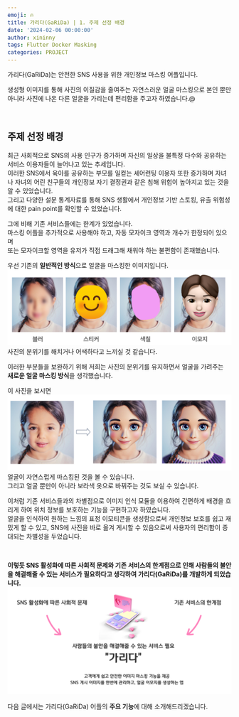 ```yaml
---
emoji: 🔥
title: 가리다(GaRiDa) | 1. 주제 선정 배경
date: '2024-02-06 00:00:00'
author: xininny
tags: Flutter Docker Masking
categories: PROJECT
---
```


가리다(GaRiDa)는 안전한 SNS 사용을 위한 개인정보 마스킹 어플입니다.

생성형 이미지를 통해 사진의 이질감을 줄여주는 자연스러운 얼굴 마스킹으로 본인 뿐만 아니라 사진에 나온 다른 얼굴을 가리는데 편리함을 주고자 하였습니다.@

<br/>

## 주제 선정 배경

최근 사회적으로 SNS의 사용 인구가 증가하며 자신의 일상을 불특정 다수와 공유하는 서비스 이용자들이 늘어나고 있는 추세입니다.  
이러한 SNS에서 육아를 공유하는 부모를 일컫는 셰어런팅 이용자 또한 증가하며 자녀나 자녀의 어린 친구들의 개인정보 자기 결정권과 같은 침해 위험이 높아지고 있는 것을 알 수 있었습니다.  
그리고 다양한 설문 통계자료를 통해 SNS 생활에서 개인정보 기반 스토킹, 유출 위험성에 대한 pain point를 확인할 수 있었습니다.

그에 비해 기존 서비스들에는 한계가 있었습니다.  
마스킹 어플을 추가적으로 사용해야 하고, 자동 모자이크 영역과 개수가 한정되어 있으며  
또는 모자이크할 영역을 유저가 직접 드래그해 채워야 하는 불편함이 존재했습니다.

우선 기존의 **일반적인 방식**으로 얼굴을 마스킹한 이미지입니다.
![normal-masking.png](normal-masking.png)
사진의 분위기를 해치거나 어색하다고 느끼실 것 같습니다.

이러한 부분들을 보완하기 위해 저희는 사진의 분위기를 유지하면서 얼굴을 가려주는  
**새로운 얼굴 마스킹 방식**을 생각했습니다.

이 사진을 보시면
![garida-masking.png](garida-masking.png)
얼굴이 자연스럽게 마스킹된 것을 볼 수 있습니다.  
그리고 얼굴 뿐만이 아니라 보라색 옷으로 바꿔주는 것도 보실 수 있습니다.

이처럼 기존 서비스들과의 차별점으로 이미지 인식 모듈을 이용하여 간편하게 배경을 흐리게 하여 위치 정보를 보호하는 기능을 구현하고자 하였습니다.  
얼굴을 인식하여 원하는 느낌의 표정 이모티콘을 생성함으로써 개인정보 보호를 쉽고 재밌게 할 수 있고, SNS에 사진을 바로 옮겨 게시할 수 있음으로써 사용자의 편리함이 증대되는 차별성을 두었습니다.

<br>

**이렇듯 SNS 활성화에 따른 사회적 문제와 기존 서비스의 한계점으로 인해 사람들의 불안을 해결해줄 수 있는 서비스가 필요하다고 생각하여 가리다(GaRiDa)를 개발하게 되었습니다.**
![garida-introduce.png](garida-introduce.png)
<br>

다음 글에서는 가리다(GaRiDa) 어플의 **주요 기능**에 대해 소개해드리겠습니다.

```toc

```
